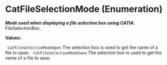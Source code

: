 # CatFileSelectionMode (Enumeration)

**_Mode used when displaying a file selection box using CATIA._**
FileSelectionBox.

**Values:**

` CatFileSelectionModeOpen`      The selection box is used to get the name of a file to open.
` CatFileSelectionModeSave`      The selection box is used to get the name of a file to save.